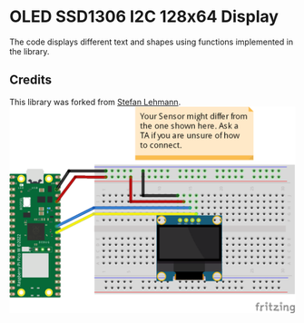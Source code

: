 # OLED SSD1306 I2C 128x64 Display
The code displays different text and shapes using functions implemented in the library.
## Credits
This library was forked from [Stefan Lehmann](https://github.com/stlehmann/micropython-ssd1306).
![](connection/OLED_SSD1306_bb.png)